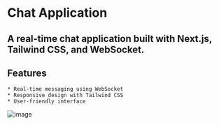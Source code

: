 # Chat Application

## A real-time chat application built with Next.js, Tailwind CSS, and WebSocket.

## Features
    
    * Real-time messaging using WebSocket
    * Responsive design with Tailwind CSS
    * User-friendly interface

![image](https://github.com/user-attachments/assets/7d3cac93-c72e-4f05-8929-c56caf9d2f6d)

